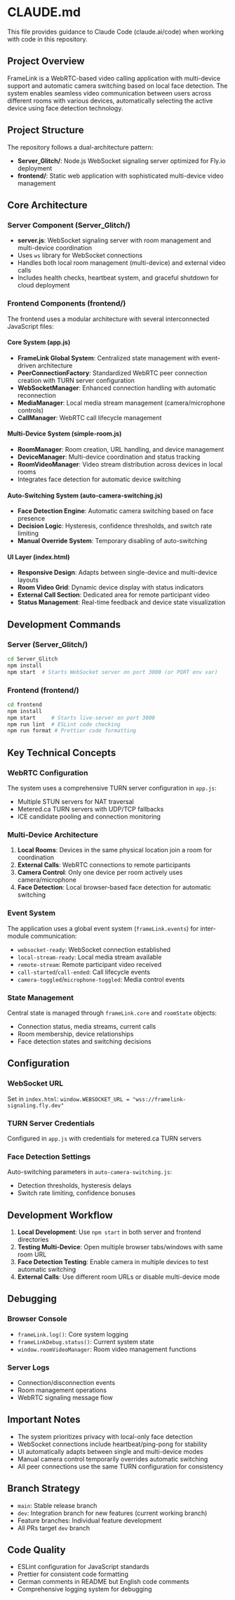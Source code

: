 # CLAUDE.md

This file provides guidance to Claude Code (claude.ai/code) when working with code in this repository.

## Project Overview

FrameLink is a WebRTC-based video calling application with multi-device support and automatic camera switching based on local face detection. The system enables seamless video communication between users across different rooms with various devices, automatically selecting the active device using face detection technology.

## Project Structure

The repository follows a dual-architecture pattern:

- **Server_Glitch/**: Node.js WebSocket signaling server optimized for Fly.io deployment
- **frontend/**: Static web application with sophisticated multi-device video management

## Core Architecture

### Server Component (Server_Glitch/)
- **server.js**: WebSocket signaling server with room management and multi-device coordination
- Uses `ws` library for WebSocket connections
- Handles both local room management (multi-device) and external video calls
- Includes health checks, heartbeat system, and graceful shutdown for cloud deployment

### Frontend Components (frontend/)
The frontend uses a modular architecture with several interconnected JavaScript files:

#### Core System (app.js)
- **FrameLink Global System**: Centralized state management with event-driven architecture
- **PeerConnectionFactory**: Standardized WebRTC peer connection creation with TURN server configuration
- **WebSocketManager**: Enhanced connection handling with automatic reconnection
- **MediaManager**: Local media stream management (camera/microphone controls)
- **CallManager**: WebRTC call lifecycle management

#### Multi-Device System (simple-room.js)
- **RoomManager**: Room creation, URL handling, and device management
- **DeviceManager**: Multi-device coordination and status tracking
- **RoomVideoManager**: Video stream distribution across devices in local rooms
- Integrates face detection for automatic device switching

#### Auto-Switching System (auto-camera-switching.js)
- **Face Detection Engine**: Automatic camera switching based on face presence
- **Decision Logic**: Hysteresis, confidence thresholds, and switch rate limiting
- **Manual Override System**: Temporary disabling of auto-switching

#### UI Layer (index.html)
- **Responsive Design**: Adapts between single-device and multi-device layouts
- **Room Video Grid**: Dynamic device display with status indicators
- **External Call Section**: Dedicated area for remote participant video
- **Status Management**: Real-time feedback and device state visualization

## Development Commands

### Server (Server_Glitch/)
```bash
cd Server_Glitch
npm install
npm start  # Starts WebSocket server on port 3000 (or PORT env var)
```

### Frontend (frontend/)
```bash
cd frontend
npm install
npm start     # Starts live-server on port 3000
npm run lint  # ESLint code checking
npm run format # Prettier code formatting
```

## Key Technical Concepts

### WebRTC Configuration
The system uses a comprehensive TURN server configuration in `app.js`:
- Multiple STUN servers for NAT traversal
- Metered.ca TURN servers with UDP/TCP fallbacks
- ICE candidate pooling and connection monitoring

### Multi-Device Architecture
1. **Local Rooms**: Devices in the same physical location join a room for coordination
2. **External Calls**: WebRTC connections to remote participants
3. **Camera Control**: Only one device per room actively uses camera/microphone
4. **Face Detection**: Local browser-based face detection for automatic switching

### Event System
The application uses a global event system (`frameLink.events`) for inter-module communication:
- `websocket-ready`: WebSocket connection established
- `local-stream-ready`: Local media stream available
- `remote-stream`: Remote participant video received
- `call-started`/`call-ended`: Call lifecycle events
- `camera-toggled`/`microphone-toggled`: Media control events

### State Management
Central state is managed through `frameLink.core` and `roomState` objects:
- Connection status, media streams, current calls
- Room membership, device relationships
- Face detection states and switching decisions

## Configuration

### WebSocket URL
Set in `index.html`: `window.WEBSOCKET_URL = "wss://framelink-signaling.fly.dev"`

### TURN Server Credentials
Configured in `app.js` with credentials for metered.ca TURN servers

### Face Detection Settings
Auto-switching parameters in `auto-camera-switching.js`:
- Detection thresholds, hysteresis delays
- Switch rate limiting, confidence bonuses

## Development Workflow

1. **Local Development**: Use `npm start` in both server and frontend directories
2. **Testing Multi-Device**: Open multiple browser tabs/windows with same room URL
3. **Face Detection Testing**: Enable camera in multiple devices to test automatic switching
4. **External Calls**: Use different room URLs or disable multi-device mode

## Debugging

### Browser Console
- `frameLink.log()`: Core system logging
- `frameLinkDebug.status()`: Current system state
- `window.roomVideoManager`: Room video management functions

### Server Logs
- Connection/disconnection events
- Room management operations
- WebRTC signaling message flow

## Important Notes

- The system prioritizes privacy with local-only face detection
- WebSocket connections include heartbeat/ping-pong for stability
- UI automatically adapts between single and multi-device modes
- Manual camera control temporarily overrides automatic switching
- All peer connections use the same TURN configuration for consistency

## Branch Strategy

- `main`: Stable release branch
- `dev`: Integration branch for new features (current working branch)
- Feature branches: Individual feature development
- All PRs target `dev` branch

## Code Quality

- ESLint configuration for JavaScript standards
- Prettier for consistent code formatting
- German comments in README but English code comments
- Comprehensive logging system for debugging